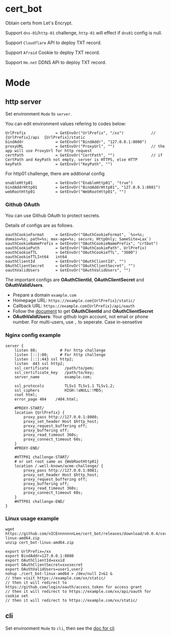 # cert_bot
Obtain certs from Let's Encrypt.

Support `dns-01`/`http-01` challenge, `http-01` will effect if `dns01` config is null.

Support `Cloudflare` API to deploy TXT record.

Support `Afraid` Cookie to deploy TXT record.

Support `He.net` DDNS API to deploy TXT record.

# Mode
## http server
Set environment `Mode` to `server`.

You can edit environment values refering to codes below:
```
UrlPrefix             = GetEnvOr("UrlPrefix", "/xx")            // {UrlPrefix}/api  {UrlPrefix}/static 
bindAddr              = GetEnvOr("BindAddr", "127.0.0.1:8080")
proxyURL              = GetEnvOr("ProxyUrl", "")                // the app will use ProxyUrl for http request
certPath              = GetEnvOr("CertPath", "")                // if CertPath and KeyPath not empty, server is HTTPS, else HTTP
keyPath               = GetEnvOr("KeyPath", "")
```

For http01 challenge, there are addtional config
```
enableHttp01          = GetEnvOr("EnableHttp01", "true")
bindAddrHttp01        = GetEnvOr("BindAddrHttp01", "127.0.0.1:8081")
webRootHttp01         = GetEnvOr("WebRootHttp01", "")
```

### Github OAuth
You can use Github OAuth to protect secrets.

Details of configs are as follows.
```
oauthCookieFormat     = GetEnvOr("OAuthCookieFormat", `%s=%s; domain=%s; path=%s; max-age=%s; secure; HttpOnly; SameSite=Lax`)
oauthCookieNamePrefix = GetEnvOr("OAuthCookieNamePrefix", "crtbot")
oauthCookiePath       = GetEnvOr("OAuthCookiePath", UrlPrefix)
oauthCookieTTL        = GetEnvOr("OAuthCookieTTL", "3600")
oauthCookieTTLInt64   int64
oauthClientId         = GetEnvOr("OAuthClientId", "")
OAuthClientSecret     = GetEnvOr("OAuthClientSecret", "")
oauthValidUsers       = GetEnvOr("OAuthValidUsers", "")
```

The important configs are **OAuthClientId**, **OAuthClientSecret** and **OAuthValidUsers**.

+ Prepare a domain `example.com`
+ Homepage URL: `https://example.com{UrlPrefix}/static/`
+ Callback URL: `https://example.com{UrlPrefix}/api/oauth`
+ Follow the [document](https://docs.github.com/en/developers/apps/building-oauth-apps/creating-an-oauth-app) to get **OAuthClientId** and **OAuthClientSecret**
+ **OAuthValidUsers**: Your github login account, not email or phone number. For multi-users, use `,` to seperate. Case in-sensetive


### Nginx config example

```
server {
    listen 80;          # For http challenge
    listen [::]:80;     # For http challenge
    listen [::]:443 ssl http2;
    listen  443 ssl http2;
    ssl_certificate       /path/to/pem;
    ssl_certificate_key   /path/to/key;
    server_name           example.com;
    
    ssl_protocols         TLSv1 TLSv1.1 TLSv1.2;
    ssl_ciphers           HIGH:!aNULL:!MD5;
    root html;
    error_page 404    /404.html;
    
    #PROXY-START/
    location {UrlPrefix} {
        proxy_pass http://127.0.0.1:8080;
        proxy_set_header Host $http_host;
        proxy_request_buffering off;
        proxy_buffering off;
        proxy_read_timeout 360s;
        proxy_connect_timeout 60s;
    }
    #PROXY-END/

    #HTTP01 challenge-START/
    # or set root same as {WebRootHttp01}
    location /.well-known/acme-challenge/ {
        proxy_pass http://127.0.0.1:8081;
        proxy_set_header Host $http_host;
        proxy_request_buffering off;
        proxy_buffering off;
        proxy_read_timeout 360s;
        proxy_connect_timeout 60s;
    }
    #HTTP01 challenge-END/
}
```

### Linux usage example
```
wget https://github.com/nICEnnnnnnnLee/cert_bot/releases/download/v0.0.4/cert_bot-linux-amd64.zip
unzip cert_bot-linux-amd64.zip

export UrlPrefix=/xx
export BindAddr=127.0.0.1:8080
export OAuthClientId=xxxid
export OAuthClientSecret=xxxsecret
export OAuthValidUsers=user1,user2
nohup ./cert_bot-linux-amd64 > /dev/null 2>&1 &
// then visit https://example.com/xx/static/ 
// then it will redirect to https://github.com/login/oauth/access_token for access grant
// then it will redirect to https://example.com/xx/api/oauth for cookie set
// then it will redirect to https://example.com/xx/static/
```

## cli
Set environment `Mode` to `cli`, then see the [doc for cli](/README_CLI.md)

